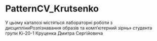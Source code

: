 # PatternCV_Krutsenko
У цьому каталозі містяться лабораторні роботи з дисципліниРозпізнавання образів та комп’ютерний зірнь» студента групи Ki-20-1  Круценка Дмитра Сергійовича
